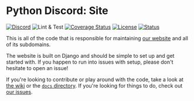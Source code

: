 # Python Discord: Site
[![Discord](https://img.shields.io/static/v1?label=Python%20Discord&logo=discord&message=%3E100k%20members&color=%237289DA&logoColor=white)](https://discord.gg/2B963hn)
![Lint & Test](https://github.com/python-discord/site/workflows/Lint%20&%20Test/badge.svg?branch=master)
[![Coverage Status](https://coveralls.io/repos/github/python-discord/site/badge.svg?branch=master)](https://coveralls.io/github/python-discord/site?branch=master)
[![License](https://img.shields.io/github/license/python-discord/site)](LICENSE)
[![Status](https://img.shields.io/website?url=https%3A%2F%2Fpythondiscord.com)][1]

This is all of the code that is responsible for maintaining [our website][1] and all of its subdomains.

The website is built on Django and should be simple to set up and get started with.
If you happen to run into issues with setup, please don't hesitate to open an issue!

If you're looking to contribute or play around with the code, take a look at [the wiki][2] or the [`docs` directory](docs). If you're looking for things to do, check out [our issues][3].

[1]: https://pythondiscord.com
[2]: https://pythondiscord.com/pages/contributing/site/
[3]: https://github.com/python-discord/site/issues
